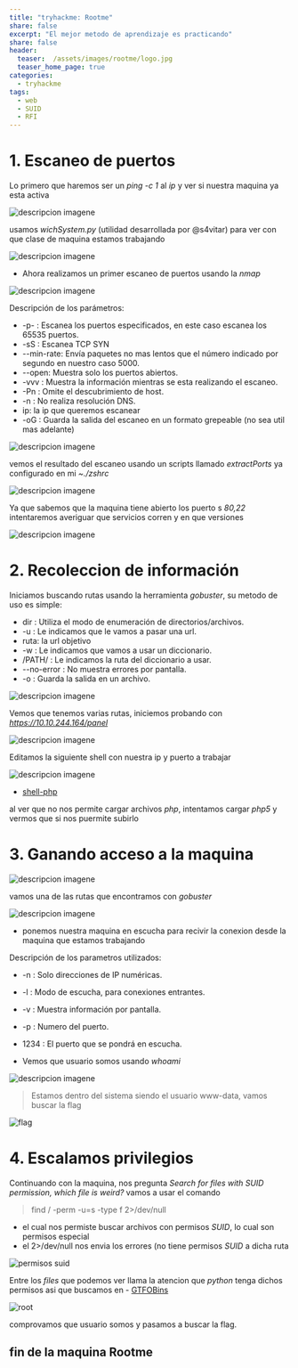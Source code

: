 ```yaml
---
title: "tryhackme: Rootme"
share: false
excerpt: "El mejor metodo de aprendizaje es practicando"
share: false
header:
  teaser:  /assets/images/rootme/logo.jpg
  teaser_home_page: true
categories:
  - tryhackme
tags:
  - web
  - SUID
  - RFI
---
```


# 1. Escaneo de puertos

Lo primero que haremos ser un *ping -c 1* al _ip_ y ver si nuestra maquina ya esta activa

![descripcion imagene](/assets/images/rootme/ping.png)

usamos *wichSystem.py* (utilidad desarrollada por @s4vitar) para ver con que clase de maquina estamos trabajando

![descripcion imagene](/assets/images/rootme/linux.png)

- Ahora realizamos un primer escaneo de puertos usando la *nmap*

![descripcion imagene](/assets/images/rootme/nmap1.png)

Descripción de los parámetros:

- -p- : Escanea los puertos especificados, en este caso escanea los 65535 puertos.
- -sS : Escanea TCP SYN
- --min-rate: Envía paquetes no mas lentos que el número indicado por segundo en nuestro caso 5000. 
- --open: Muestra solo los puertos abiertos.
- -vvv : Muestra la información mientras se esta realizando el escaneo.
- -Pn : Omite el descubrimiento de host.
- -n : No realiza resolución DNS.
- ip: la ip que queremos escanear
- -oG : Guarda la salida del escaneo en un formato grepeable (no sea util mas adelante)

![descripcion imagene](/assets/images/rootme/linux1.png)

vemos el resultado del escaneo usando un scripts llamado _extractPorts_ ya configurado en mi _~./zshrc_

![descripcion imagene](/assets/images/rootme/ports.png)

Ya que sabemos que la maquina tiene abierto los puerto s *80,22*  intentaremos averiguar que servicios corren y en que versiones

![descripcion imagene](/assets/images/rootme/nmap2.png)

# 2. Recoleccion de información

Iniciamos buscando rutas usando la herramienta *gobuster*, su metodo de uso es simple:

- dir : Utiliza el modo de enumeración de directorios/archivos.
- -u : Le indicamos que le vamos a pasar una url.
- ruta: la url objetivo
- -w : Le indicamos que vamos a usar un diccionario.
- /PATH/ : Le indicamos la ruta del diccionario a usar.
- --no-error : No muestra errores por pantalla.
- -o : Guarda la salida en un archivo.

![descripcion imagene](/assets/images/rootme/gobuster.png)

Vemos que tenemos varias rutas, iniciemos probando con *https://10.10.244.164/panel*

![descripcion imagene](/assets/images/rootme/panel.png)

Editamos la siguiente shell con nuestra ip y puerto a trabajar

![descripcion imagene](/assets/images/rootme/shell.png)

- [shell-php](http://https://github.com/pentestmonkey/php-reverse-shell)

al ver que no nos permite cargar archivos *php*, intentamos cargar *php5* y vermos que si nos puermite subirlo

# 3. Ganando acceso a la maquina

![descripcion imagene](/assets/images/rootme/shell2.png)

vamos una de las rutas que encontramos con _gobuster_ 

![descripcion imagene](/assets/images/rootme/shell3.png)

- ponemos nuestra maquina en escucha para recivir la conexion desde la maquina que estamos trabajando

Descripción de los parametros utilizados:

- -n : Solo direcciones de IP numéricas.
- -l : Modo de escucha, para conexiones entrantes.
- -v : Muestra información por pantalla.
- -p : Numero del puerto. 
- 1234 : El puerto que se pondrá en escucha.

- Vemos que usuario somos usando *whoami*

![descripcion imagene](/assets/images/rootme/user.png)

> Estamos dentro del sistema siendo el usuario www-data, vamos buscar la flag

![flag](/assets/images/rootme/flag.png)

# 4. Escalamos privilegios

Continuando con la maquina, nos pregunta *Search for files with SUID permission, which file is weird?*
vamos a usar el comando 

>  find / -perm -u=s -type f 2>/dev/null

- el cual nos permiste buscar archivos con permisos *SUID*, lo cual son permisos especial
- el 2>/dev/null nos envia los errores (no tiene permisos *SUID* a dicha ruta

![permisos suid](/assets/images/rootme/suid.png)

Entre los *files* que podemos ver llama la atencion que *python* tenga dichos permisos asi que buscamos en - [GTFOBins](https://gtfobins.github.io/)

![root](/assets/images/rootme/root.png)

comprovamos que usuario somos y pasamos a buscar la flag.

## fin de la maquina Rootme


